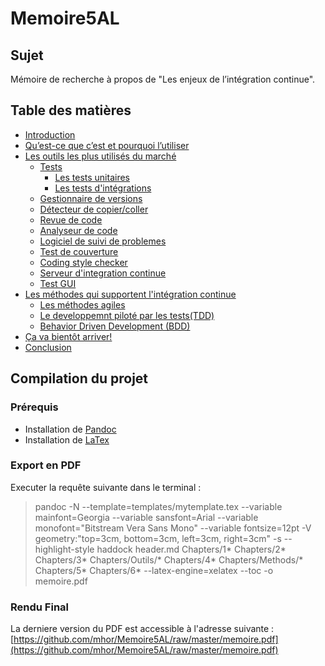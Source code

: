 # Memoire5AL

## Sujet

Mémoire de recherche à propos de "Les enjeux de l’intégration continue".

## Table des matières

* [Introduction](./Chapters/1-Introduction.md)
* [Qu’est-ce que c’est et pourquoi l’utiliser](./Chapters/2-Quoi-et-pourquoi.md)
* [Les outils les plus utilisés du marché](./Chapters/3-Les-outils.md)
  * [Tests](./Chapters/Outils/a-Tests.md)
    * [Les tests unitaires](./Chapters/Outils/a-Tests.md)
    * [Les tests d'intégrations](./Chapters/Outils/a-Tests.md)
  * [Gestionnaire de versions](./Chapters/Outils/b-Gestionnaire-de-versions.md)
  * [Détecteur de copier/coller](./Chapters/Outils/c-Detecteur-de-copier-coller.md)
  * [Revue de code](./Chapters/Outils/d-Revue-de-code.md)
  * [Analyseur de code](./Chapters/Outils/e-Analyseur-de-code.md)
  * [Logiciel de suivi de problemes](./Chapters/Outils/f-Logiciel-de-suivi-se-problemes.md)
  * [Test de couverture](./Chapters/Outils/g-Test-de-couverture.md)
  * [Coding style checker](./Chapters/Outils/h-Coding-style-checker.md)
  * [Serveur d'integration continue](./Chapters/Outils/i-Serveur-d-integration-continue.md)
  * [Test GUI](./Chapters/Outils/j-Test-GUI.md)
* [Les méthodes qui supportent l'intégration continue](./Chapters/4-Les-methodes-qui-supportent-l-integration-continue.md)
  * [Les méthodes agiles](./Chapters/Methods/a-methode-agile.md)
  * [Le developpemnt piloté par les tests(TDD)](./Chapters/Methods/b-tdd.md)
  * [Behavior Driven Development (BDD)](./Chapters/Methods/c-bdd.md)
* [Ça va bientôt arriver!](./Chapters/4-Les-nouveautes.md)
* [Conclusion](./Chapters/5-Conclusion.md)

## Compilation du projet

### Prérequis

- Installation de [Pandoc](http://johnmacfarlane.net/pandoc/)
- Installation de [LaTex](http://latex-project.org/ftp.html)

### Export en PDF

Executer la requête suivante dans le terminal :

> pandoc -N --template=templates/mytemplate.tex --variable mainfont=Georgia --variable sansfont=Arial --variable monofont="Bitstream Vera Sans Mono" --variable fontsize=12pt -V geometry:"top=3cm, bottom=3cm, left=3cm, right=3cm" -s --highlight-style haddock header.md Chapters/1* Chapters/2* Chapters/3* Chapters/Outils/* Chapters/4* Chapters/Methods/* Chapters/5* Chapters/6* --latex-engine=xelatex --toc -o memoire.pdf

### Rendu Final

La derniere version du PDF est accessible à l'adresse suivante : [https://github.com/mhor/Memoire5AL/raw/master/memoire.pdf](https://github.com/mhor/Memoire5AL/raw/master/memoire.pdf)